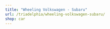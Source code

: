 ```yaml
---
title: "Wheeling Volkswagen - Subaru"
url: /triadelphia/wheeling-volkswagen-subaru/
shop: car
---
```

